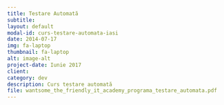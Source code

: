 ```yaml
---
title: Testare Automată
subtitle:
layout: default
modal-id: curs-testare-automata-iasi
date: 2014-07-17
img: fa-laptop
thumbnail: fa-laptop
alt: image-alt
project-date: Iunie 2017
client:
category: dev
description: Curs testare automată
file: wantsome_the_friendly_it_academy_programa_testare_automata.pdf
---
```

